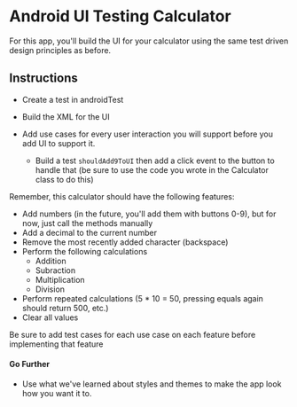 # Android UI Testing Calculator

For this app, you'll build the UI for your calculator using the same test driven design principles as before.

## Instructions

- Create a test in androidTest

- Build the XML for the UI

- Add use cases for every user interaction you will support before you add UI to support it.

  - Build a test `shouldAdd9ToUI` then add a click event to the button to handle that (be sure to use the code you wrote in the Calculator class to do this)

    

Remember, this calculator should have the following features:

- Add numbers (in the future, you'll add them with buttons 0-9), but for now, just call the methods manually
- Add a decimal to the current number
- Remove the most recently added character (backspace)
- Perform the following calculations
  - Addition
  - Subraction
  - Multiplication
  - Division
- Perform repeated calculations (5 * 10 = 50, pressing equals again should return 500, etc.)
- Clear all values

Be sure to add test cases for each use case on each feature before implementing that feature

#### Go Further

- Use what we've learned about styles and themes to make the app look how you want it to.
